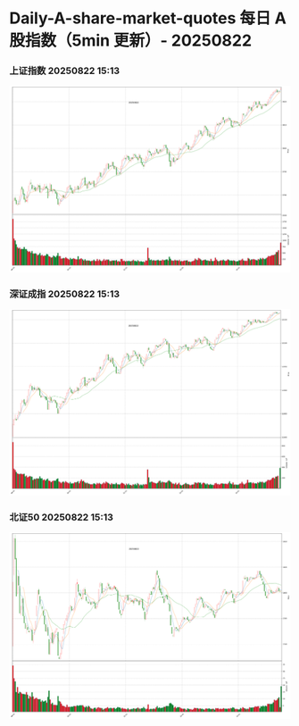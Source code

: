 
# Daily-A-share-market-quotes 每日 A 股指数（5min 更新）- 20250822

### 上证指数 20250822 15:13
![](./fig/2025/8/20250822-sh000001.png)

### 深证成指 20250822 15:13
![](./fig/2025/8/20250822-sz399001.png)

### 北证50 20250822 15:13
![](./fig/2025/8/20250822-bj899050.png)
